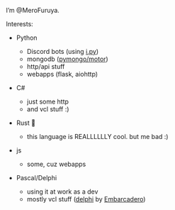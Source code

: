 I’m @MeroFuruya. 

Interests:
- Python
  - Discord bots (using [i.py](https://github.com/interactions-py))
  - mongodb ([pymongo/motor](https://github.com/mongodb/mongo-python-driver))
  - http/api stuff
  - webapps (flask, aiohttp)

- C#
  - just some http
  - and vcl stuff :)

- Rust 🦀
  -  this language is REALLLLLLY cool. but me bad :)

- js
  - some, cuz webapps

- Pascal/Delphi
  - using it at work as a dev
  - mostly vcl stuff ([delphi](https://www.embarcadero.com/de/products/delphi) by [Embarcadero](https://github.com/Embarcadero))
